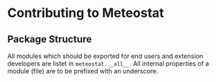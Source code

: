 # Contributing to Meteostat

## Package Structure

All modules which should be exported for end users and extension developers are listet in  `meteostat.__all__`. All internal properties of a module (file) are to be prefixed with an underscore.